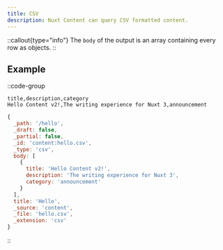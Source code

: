 ```yaml
---
title: CSV
description: Nuxt Content can query CSV formatted content.
---
```


::callout{type="info"}
The `body` of the output is an array containing every row as objects.
::

## Example

::code-group
```csv [content/hello.csv]
title,description,category
Hello Content v2!,The writing experience for Nuxt 3,announcement
```

```js [Output]
{
  _path: '/hello',
  _draft: false,
  _partial: false,
  _id: 'content:hello.csv',
  _type: 'csv',
  body: [
    {
      title: 'Hello Content v2!',
      description: 'The writing experience for Nuxt 3',
      category: 'announcement'
    }
  ],
  title: 'Hello',
  _source: 'content',
  _file: 'hello.csv',
  _extension: 'csv'
}
```
::
